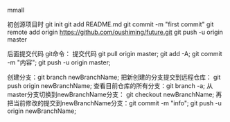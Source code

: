 mmall

初创源项目时
git init
git add README.md
git commit -m "first commit"
git remote add origin https://github.com/oushiming/future.git
git push -u origin master

后面提交代码
git命令：
提交代码 git pull origin master; 
git add -A; 
git commit -m "内容"; 
git push -u origin master;

创建分支：git branch newBranchName;
把新创建的分支提交到远程仓库： git push origin newBranchName;
查看目前仓库的所有分支：git branch -a;
从master分支切换到newBranchName分支： git checkout newBranchName;
再把当前修改的提交到newBranchName分支：git commit -m "info";
                                      git push -u origin newBranchName;